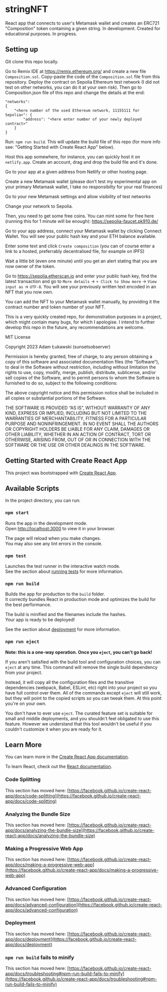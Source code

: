 # stringNFT

React app that connects to user's Metamask wallet and creates an ERC721 "Composition" token containing a given string.
In development. Created for educational purposes. In progress.

## Setting up

Git clone this repo locally.

Go to Remix IDE at https://remix.ethereum.org/ and create a new file ```Composition.sol```. Copy-paste the code of the ```Composition.sol``` file from this repository. Deploy the contract on Sepolia Ethereum test network (I did not test on other networks, you can do it at your own risk). Then go to Composition.json file of this repo and change the details at the end:

```
"networks": 
{
	"<here number of the used Ethereum network, 11155111 for Sepolia>": {
		"address": "<here enter number of your newly deployed contract>" 
	}
}
```
Run: ```npm run build```. 
This will update the build file of this repo (for more info see: "Getting Started with Create React App" below).

Host this app somewhere, for instance, you can quickly host it on ```netlify.app```. Create an account, drag and drop the build file and it's done.

Go to your app at a given address from Netlify or other hosting page.

Create a new Metamask wallet (please don’t test my experimental app on your primary Metamask wallet, I take no responsibilty for your real finances)

Go to your new Metamask settings and allow visibility of test networks

Change your network to Sepolia.

Then, you need to get some free coins. You can mint some for free here (running this for 1 minute will be enough):
https://sepolia-faucet.pk910.de/

Go to your app address, connect your Metamask wallet by clicking Connect Wallet. You will see your public hash key and your ETH balance available.

Enter some text and click ```Create composition``` (you can of course enter a link to a hosted, preferrably decentralised file, for example on IPFS)

Wait a little bit (even one minute) until you get an alert stating that you are now owner of the token.

Go to https://sepolia.etherscan.io and enter your public hash key, find the latest transaction and go to ```More details``` -> ```+ Click to Show more``` -> ```View input as``` -> ```UTF-8```. You will see your previously written text encoded in an NFT that you now own.

You can add the NFT to your Metamask wallet manually, by providing it the contract number and token number of your NFT.

This is a very quickly created repo, for demonstration purposes in a project, which might contain many bugs, for which I apologise. I intend to further develop this repo in the future, any recommendations are welcome.

MIT License

Copyright 2023 Adam Łukawski (sunsetsobserver)

Permission is hereby granted, free of charge, to any person obtaining a copy of this software and associated documentation files (the “Software”), to deal in the Software without restriction, including without limitation the rights to use, copy, modify, merge, publish, distribute, sublicense, and/or sell copies of the Software, and to permit persons to whom the Software is furnished to do so, subject to the following conditions:

The above copyright notice and this permission notice shall be included in all copies or substantial portions of the Software.

THE SOFTWARE IS PROVIDED “AS IS”, WITHOUT WARRANTY OF ANY KIND, EXPRESS OR IMPLIED, INCLUDING BUT NOT LIMITED TO THE WARRANTIES OF MERCHANTABILITY, FITNESS FOR A PARTICULAR PURPOSE AND NONINFRINGEMENT. IN NO EVENT SHALL THE AUTHORS OR COPYRIGHT HOLDERS BE LIABLE FOR ANY CLAIM, DAMAGES OR OTHER LIABILITY, WHETHER IN AN ACTION OF CONTRACT, TORT OR OTHERWISE, ARISING FROM, OUT OF OR IN CONNECTION WITH THE SOFTWARE OR THE USE OR OTHER DEALINGS IN THE SOFTWARE.

## Getting Started with Create React App

This project was bootstrapped with [Create React App](https://github.com/facebook/create-react-app).

## Available Scripts

In the project directory, you can run:

### `npm start`

Runs the app in the development mode.\
Open [http://localhost:3000](http://localhost:3000) to view it in your browser.

The page will reload when you make changes.\
You may also see any lint errors in the console.

### `npm test`

Launches the test runner in the interactive watch mode.\
See the section about [running tests](https://facebook.github.io/create-react-app/docs/running-tests) for more information.

### `npm run build`

Builds the app for production to the `build` folder.\
It correctly bundles React in production mode and optimizes the build for the best performance.

The build is minified and the filenames include the hashes.\
Your app is ready to be deployed!

See the section about [deployment](https://facebook.github.io/create-react-app/docs/deployment) for more information.

### `npm run eject`

**Note: this is a one-way operation. Once you `eject`, you can't go back!**

If you aren't satisfied with the build tool and configuration choices, you can `eject` at any time. This command will remove the single build dependency from your project.

Instead, it will copy all the configuration files and the transitive dependencies (webpack, Babel, ESLint, etc) right into your project so you have full control over them. All of the commands except `eject` will still work, but they will point to the copied scripts so you can tweak them. At this point you're on your own.

You don't have to ever use `eject`. The curated feature set is suitable for small and middle deployments, and you shouldn't feel obligated to use this feature. However we understand that this tool wouldn't be useful if you couldn't customize it when you are ready for it.

## Learn More

You can learn more in the [Create React App documentation](https://facebook.github.io/create-react-app/docs/getting-started).

To learn React, check out the [React documentation](https://reactjs.org/).

### Code Splitting

This section has moved here: [https://facebook.github.io/create-react-app/docs/code-splitting](https://facebook.github.io/create-react-app/docs/code-splitting)

### Analyzing the Bundle Size

This section has moved here: [https://facebook.github.io/create-react-app/docs/analyzing-the-bundle-size](https://facebook.github.io/create-react-app/docs/analyzing-the-bundle-size)

### Making a Progressive Web App

This section has moved here: [https://facebook.github.io/create-react-app/docs/making-a-progressive-web-app](https://facebook.github.io/create-react-app/docs/making-a-progressive-web-app)

### Advanced Configuration

This section has moved here: [https://facebook.github.io/create-react-app/docs/advanced-configuration](https://facebook.github.io/create-react-app/docs/advanced-configuration)

### Deployment

This section has moved here: [https://facebook.github.io/create-react-app/docs/deployment](https://facebook.github.io/create-react-app/docs/deployment)

### `npm run build` fails to minify

This section has moved here: [https://facebook.github.io/create-react-app/docs/troubleshooting#npm-run-build-fails-to-minify](https://facebook.github.io/create-react-app/docs/troubleshooting#npm-run-build-fails-to-minify)
